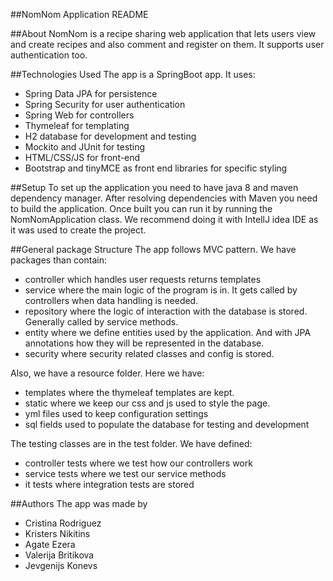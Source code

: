 ##NomNom Application README

##About
NomNom is a recipe sharing web application that lets users view and create recipes and also comment and register on them.
It supports user authentication too.

##Technologies Used
The app is a SpringBoot app. It uses:
- Spring Data JPA for persistence
- Spring Security for user authentication
- Spring Web for controllers
- Thymeleaf for templating
- H2 database for development and testing
- Mockito and JUnit for testing
- HTML/CSS/JS for front-end
- Bootstrap and tinyMCE as front end libraries for specific styling

##Setup
To set up the application you need to have java 8 and maven dependency manager.
After resolving dependencies with Maven you need to build the application. Once built you can run it by running the NomNomApplication class.
We recommend doing it with IntellJ idea IDE as it was used to create the project.

##General package Structure
The app follows MVC pattern. We have packages than contain:
- controller which handles user requests returns templates
- service where the main logic of the program is in. It gets called by controllers when data handling is needed.
- repository where the logic of interaction with the database is stored. Generally called by service methods.
- entity where we define entities used by the application. And with JPA annotations how they will be represented in the database.
- security where security related classes and config is stored.

Also, we have a resource folder. Here we have:
- templates where the thymeleaf templates are kept.
- static where we keep our css and js used to style the page.
- yml files used to keep configuration settings
- sql fields used to populate the database for testing and development

The testing classes are in the test folder.
We have defined:
- controller tests where we test how our controllers work
- service tests where we test our service methods
- it tests where integration tests are stored

##Authors
The app was made by
- Cristina Rodriguez
- Kristers Nikitins
- Agate Ezera
- Valerija Britikova
- Jevgenijs Konevs
